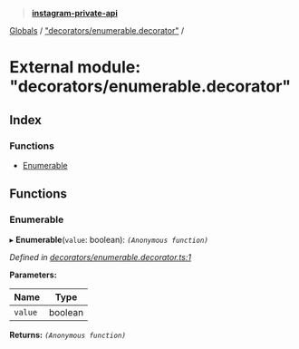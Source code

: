 > **[instagram-private-api](../README.md)**

[Globals](../README.md) / ["decorators/enumerable.decorator"](_decorators_enumerable_decorator_.md) /

# External module: "decorators/enumerable.decorator"

## Index

### Functions

* [Enumerable](_decorators_enumerable_decorator_.md#enumerable)

## Functions

###  Enumerable

▸ **Enumerable**(`value`: boolean): *`(Anonymous function)`*

*Defined in [decorators/enumerable.decorator.ts:1](https://github.com/dilame/instagram-private-api/blob/3e16058/src/decorators/enumerable.decorator.ts#L1)*

**Parameters:**

Name | Type |
------ | ------ |
`value` | boolean |

**Returns:** *`(Anonymous function)`*